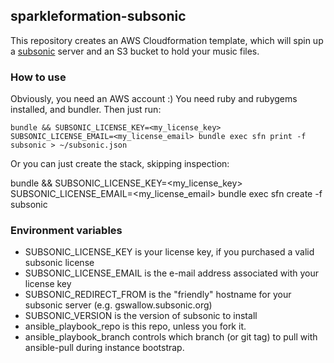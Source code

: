 ## sparkleformation-subsonic
This repository creates an AWS Cloudformation template, which will spin up a [subsonic](http://subsonic.org) server
and an S3 bucket to hold your music files.

### How to use
Obviously, you need an AWS account :)  You need ruby and rubygems installed, and bundler.  Then just run:

    bundle && SUBSONIC_LICENSE_KEY=<my_license_key> SUBSONIC_LICENSE_EMAIL=<my_license_email> bundle exec sfn print -f subsonic > ~/subsonic.json

Or you can just create the stack, skipping inspection:

  bundle && SUBSONIC_LICENSE_KEY=<my_license_key> SUBSONIC_LICENSE_EMAIL=<my_license_email> bundle exec sfn create -f subsonic

### Environment variables

- SUBSONIC_LICENSE_KEY is your license key, if you purchased a valid subsonic license
- SUBSONIC_LICENSE_EMAIL is the e-mail address associated with your license key
- SUBSONIC_REDIRECT_FROM is the "friendly" hostname for your subsonic server (e.g. gswallow.subsonic.org)
- SUBSONIC_VERSION is the version of subsonic to install
- ansible_playbook_repo is this repo, unless you fork it.
- ansible_playbook_branch controls which branch (or git tag) to pull with ansible-pull during instance bootstrap.
